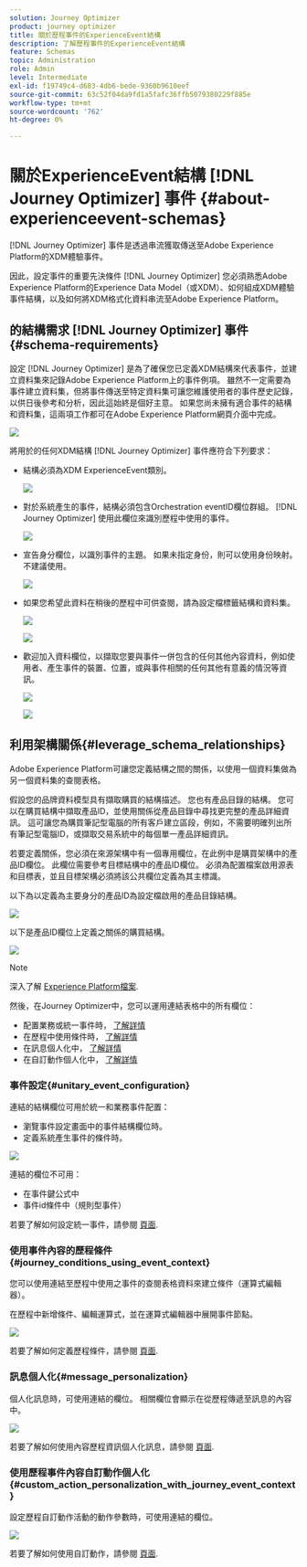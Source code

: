 ```yaml
---
solution: Journey Optimizer
product: journey optimizer
title: 關於歷程事件的ExperienceEvent結構
description: 了解歷程事件的ExperienceEvent結構
feature: Schemas
topic: Administration
role: Admin
level: Intermediate
exl-id: f19749c4-d683-4db6-bede-9360b9610eef
source-git-commit: 63c52f04da9fd1a5fafc36ffb5079380229f885e
workflow-type: tm+mt
source-wordcount: '762'
ht-degree: 0%

---
```


# 關於ExperienceEvent結構 [!DNL Journey Optimizer] 事件 {#about-experienceevent-schemas}

[!DNL Journey Optimizer] 事件是透過串流獲取傳送至Adobe Experience Platform的XDM體驗事件。

因此，設定事件的重要先決條件 [!DNL Journey Optimizer] 您必須熟悉Adobe Experience Platform的Experience Data Model（或XDM）、如何組成XDM體驗事件結構，以及如何將XDM格式化資料串流至Adobe Experience Platform。

## 的結構需求 [!DNL Journey Optimizer] 事件  {#schema-requirements}

設定 [!DNL Journey Optimizer] 是為了確保您已定義XDM結構來代表事件，並建立資料集來記錄Adobe Experience Platform上的事件例項。 雖然不一定需要為事件建立資料集，但將事件傳送至特定資料集可讓您維護使用者的事件歷史記錄，以供日後參考和分析，因此這始終是個好主意。 如果您尚未擁有適合事件的結構和資料集，這兩項工作都可在Adobe Experience Platform網頁介面中完成。

![](assets/schema1.png)

將用於的任何XDM結構 [!DNL Journey Optimizer] 事件應符合下列要求：

* 結構必須為XDM ExperienceEvent類別。

   ![](assets/schema2.png)

* 對於系統產生的事件，結構必須包含Orchestration eventID欄位群組。 [!DNL Journey Optimizer] 使用此欄位來識別歷程中使用的事件。

   ![](assets/schema3.png)

* 宣告身分欄位，以識別事件的主題。 如果未指定身份，則可以使用身份映射。 不建議使用。

   ![](assets/schema4.png)

* 如果您希望此資料在稍後的歷程中可供查閱，請為設定檔標籤結構和資料集。

   ![](assets/schema5.png)

   ![](assets/schema6.png)

* 歡迎加入資料欄位，以擷取您要與事件一併包含的任何其他內容資料，例如使用者、產生事件的裝置、位置，或與事件相關的任何其他有意義的情況等資訊。

   ![](assets/schema7.png)

   ![](assets/schema8.png)

## 利用架構關係{#leverage_schema_relationships}

Adobe Experience Platform可讓您定義結構之間的關係，以使用一個資料集做為另一個資料集的查閱表格。

假設您的品牌資料模型具有擷取購買的結構描述。 您也有產品目錄的結構。 您可以在購買結構中擷取產品ID，並使用關係從產品目錄中尋找更完整的產品詳細資訊。 這可讓您為購買筆記型電腦的所有客戶建立區段，例如，不需要明確列出所有筆記型電腦ID，或擷取交易系統中的每個單一產品詳細資訊。

若要定義關係，您必須在來源架構中有一個專用欄位，在此例中是購買架構中的產品ID欄位。 此欄位需要參考目標結構中的產品ID欄位。 必須為配置檔案啟用源表和目標表，並且目標架構必須將該公共欄位定義為其主標識。

以下為以定義為主要身分的產品ID為設定檔啟用的產品目錄結構。

![](assets/schema9.png)

以下是產品ID欄位上定義之關係的購買結構。

![](assets/schema10.png)

>[!NOTE]
>
>深入了解 [Experience Platform檔案](https://experienceleague.adobe.com/docs/platform-learn/tutorials/schemas/configure-relationships-between-schemas.html?lang=en).

然後，在Journey Optimizer中，您可以運用連結表格中的所有欄位：

* 配置業務或統一事件時， [了解詳情](../event/experience-event-schema.md#unitary_event_configuration)
* 在歷程中使用條件時， [了解詳情](../event/experience-event-schema.md#journey_conditions_using_event_context)
* 在訊息個人化中， [了解詳情](../event/experience-event-schema.md#message_personalization)
* 在自訂動作個人化中， [了解詳情](../event/experience-event-schema.md#custom_action_personalization_with_journey_event_context)

### 事件設定{#unitary_event_configuration}

連結的結構欄位可用於統一和業務事件配置：

* 瀏覽事件設定畫面中的事件結構欄位時。
* 定義系統產生事件的條件時。

![](assets/schema11.png)

連結的欄位不可用：

* 在事件鍵公式中
* 事件id條件中（規則型事件）

若要了解如何設定統一事件，請參閱 [頁面](../event/about-creating.md).

### 使用事件內容的歷程條件{#journey_conditions_using_event_context}

您可以使用連結至歷程中使用之事件的查閱表格資料來建立條件（運算式編輯器）。

在歷程中新增條件、編輯運算式，並在運算式編輯器中展開事件節點。

![](assets/schema12.png)

若要了解如何定義歷程條件，請參閱 [頁面](../building-journeys/condition-activity.md).

### 訊息個人化{#message_personalization}

個人化訊息時，可使用連結的欄位。 相關欄位會顯示在從歷程傳遞至訊息的內容中。

![](assets/schema14.png)

若要了解如何使用內容歷程資訊個人化訊息，請參閱 [頁面](../personalization/personalization-use-case.md).

### 使用歷程事件內容自訂動作個人化{#custom_action_personalization_with_journey_event_context}

設定歷程自訂動作活動的動作參數時，可使用連結的欄位。

![](assets/schema13.png)

若要了解如何使用自訂動作，請參閱 [頁面](../building-journeys/using-custom-actions.md).
